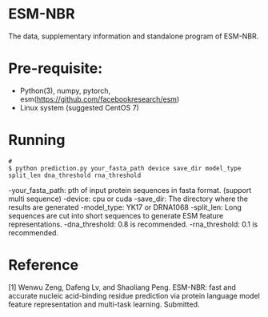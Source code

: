 # ESM-NBR
The data, supplementary information and standalone program of ESM-NBR.
# Pre-requisite:
- Python(3), numpy, pytorch, esm(https://github.com/facebookresearch/esm)
- Linux system (suggested CentOS 7)
 # Running
 ```
#
 $ python prediction.py your_fasta_path device save_dir model_type split_len dna_threshold rna_threshold
```
-your_fasta_path: pth of input protein sequences in fasta format. (support multi sequence)
-device: cpu or cuda
-save_dir: The directory where the results are generated
-model_type: YK17 or DRNA1068
-split_len: Long sequences are cut into short sequences to generate ESM feature representations.
-dna_threshold: 0.8 is recommended.
-rna_threshold: 0.1 is recommended.

# Reference
[1] Wenwu Zeng, Dafeng Lv, and Shaoliang Peng. ESM-NBR: fast and accurate nucleic acid-binding residue prediction via protein language model feature representation and multi-task learning. Submitted.
